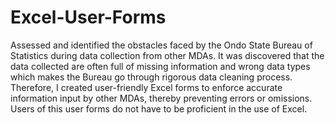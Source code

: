 # Excel-User-Forms
Assessed and identified the obstacles faced by the Ondo State Bureau of Statistics during data collection from other MDAs.
It was discovered that the data collected are often full of missing information and wrong data types which makes the Bureau go through rigorous data cleaning process.
Therefore, I created user-friendly Excel forms to enforce accurate information input by other MDAs, thereby preventing errors or omissions.
Users of this user forms do not have to be proficient in the use of Excel.
